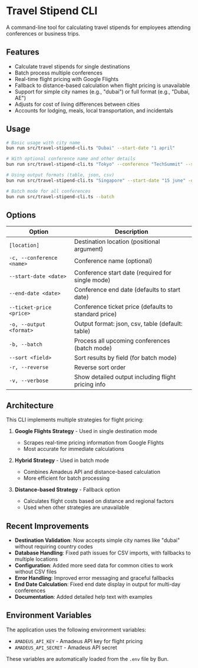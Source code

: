 # Travel Stipend CLI

A command-line tool for calculating travel stipends for employees attending conferences or business trips.

## Features

- Calculate travel stipends for single destinations
- Batch process multiple conferences
- Real-time flight pricing with Google Flights
- Fallback to distance-based calculation when flight pricing is unavailable
- Support for simple city names (e.g., "dubai") or full format (e.g., "Dubai, AE")
- Adjusts for cost of living differences between cities
- Accounts for lodging, meals, local transportation, and incidentals

## Usage

```bash
# Basic usage with city name
bun run src/travel-stipend-cli.ts "Dubai" --start-date "1 april"

# With optional conference name and other details
bun run src/travel-stipend-cli.ts "Tokyo" --conference "TechSummit" --start-date "10 may" --end-date "12 may"

# Using output formats (table, json, csv)
bun run src/travel-stipend-cli.ts "Singapore" --start-date "15 june" -o json

# Batch mode for all conferences
bun run src/travel-stipend-cli.ts --batch
```

## Options

| Option | Description |
|--------|-------------|
| `[location]` | Destination location (positional argument) |
| `-c, --conference <name>` | Conference name (optional) |
| `--start-date <date>` | Conference start date (required for single mode) |
| `--end-date <date>` | Conference end date (defaults to start date) |
| `--ticket-price <price>` | Conference ticket price (defaults to standard price) |
| `-o, --output <format>` | Output format: json, csv, table (default: table) |
| `-b, --batch` | Process all upcoming conferences (batch mode) |
| `--sort <field>` | Sort results by field (for batch mode) |
| `-r, --reverse` | Reverse sort order |
| `-v, --verbose` | Show detailed output including flight pricing info |

## Architecture

This CLI implements multiple strategies for flight pricing:

1. **Google Flights Strategy** - Used in single destination mode
   - Scrapes real-time pricing information from Google Flights
   - Most accurate for immediate calculations

2. **Hybrid Strategy** - Used in batch mode
   - Combines Amadeus API and distance-based calculation
   - More efficient for batch processing

3. **Distance-based Strategy** - Fallback option
   - Calculates flight costs based on distance and regional factors
   - Used when other strategies are unavailable

## Recent Improvements

- **Destination Validation**: Now accepts simple city names like "dubai" without requiring country codes
- **Database Handling**: Fixed path issues for CSV imports, with fallbacks to multiple locations
- **Configuration**: Added more seed data for common cities to work without CSV files
- **Error Handling**: Improved error messaging and graceful fallbacks
- **End Date Calculation**: Fixed end date display in output for multi-day conferences
- **Documentation**: Added detailed help text with examples

## Environment Variables

The application uses the following environment variables:

- `AMADEUS_API_KEY` - Amadeus API key for flight pricing
- `AMADEUS_API_SECRET` - Amadeus API secret

These variables are automatically loaded from the `.env` file by Bun.
